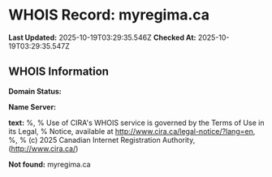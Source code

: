 # WHOIS Record: myregima.ca

**Last Updated:** 2025-10-19T03:29:35.546Z
**Checked At:** 2025-10-19T03:29:35.547Z

## WHOIS Information

**Domain Status:** 

**Name Server:** 

**text:** %, % Use of CIRA's WHOIS service is governed by the Terms of Use in its Legal, % Notice, available at http://www.cira.ca/legal-notice/?lang=en, %, % (c) 2025 Canadian Internet Registration Authority, (http://www.cira.ca/)

**Not found:** myregima.ca

